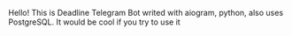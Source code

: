 Hello! This is Deadline Telegram Bot writed with aiogram, python, also uses PostgreSQL.
It would be cool if you try to use it